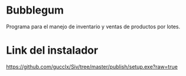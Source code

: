 # Bubblegum

Programa para el manejo de inventario y ventas de productos por lotes.

# Link del instalador

https://github.com/gucclx/Siv/tree/master/publish/setup.exe?raw=true
